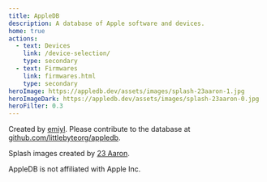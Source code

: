 ```yaml
---
title: AppleDB
description: A database of Apple software and devices.
home: true
actions:
  - text: Devices
    link: /device-selection/
    type: secondary
  - text: Firmwares
    link: firmwares.html
    type: secondary
heroImage: https://appledb.dev/assets/images/splash-23aaron-1.jpg
heroImageDark: https://appledb.dev/assets/images/splash-23aaron-0.jpg
heroFilter: 0.3
---
```


<slideSwipe :sections="[
  {
    title: 'New releases',
    component: 'latestVersion'
  },
  {
    title: 'New devices',
    component: 'latestDevice'
  }
]"/>

Created by [emiyl](https://twitter.com/emiyl0). Please contribute to the database at [github.com/littlebyteorg/appledb](https://github.com/littlebyteorg/appledb).

Splash images created by [23 Aaron](https://twitter.com/23Aaron_).

AppleDB is not affiliated with Apple Inc.
